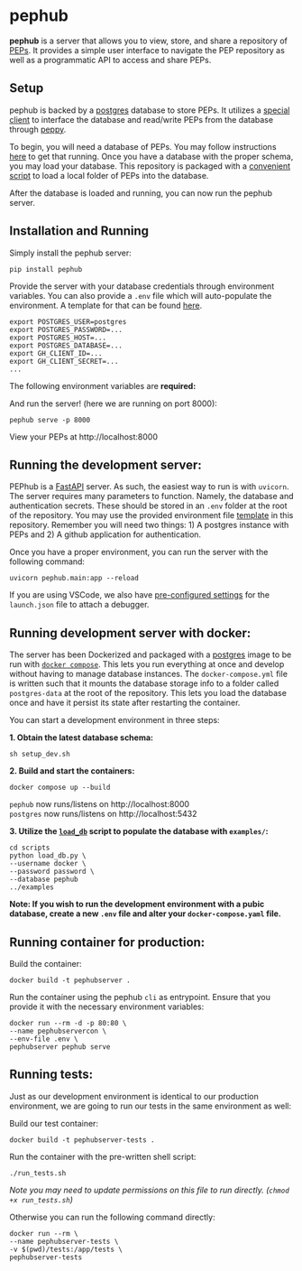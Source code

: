 # pephub
**pephub** is a server that allows you to view, store, and share a repository of [PEPs](https://pep.databio.org/en/latest/). It provides a simple user interface to navigate the PEP repository as well as a programmatic API to access and share PEPs.

## Setup
pephub is backed by a [postgres](https://www.postgresql.org/) database to store PEPs. It utilizes a [special client](https://github.com/pepkit/pephub_db) to interface the database and read/write PEPs from the database through [peppy](https://github.com/pepkit/peppy).

To begin, you will need a database of PEPs. You may follow instructions [here](https://github.com/pepkit/pepdbagent/blob/master/docs/db_tutorial.md) to get that running. Once you have a database with the proper schema, you may load your database. This repository is packaged with a [convenient script](./scripts) to load a local folder of PEPs into the database.

After the database is loaded and running, you can now run the pephub server.

## Installation and Running
Simply install the pephub server:

```console
pip install pephub
```

Provide the server with your database credentials through environment variables. You can also provide a `.env` file which will auto-populate the environment. A template for that can be found [here](environment/template.env).

```console
export POSTGRES_USER=postgres
export POSTGRES_PASSWORD=...
export POSTGRES_HOST=...
export POSTGRES_DATABASE=...
export GH_CLIENT_ID=...
export GH_CLIENT_SECRET=...
...
```

The following environment variables are **required:**

And run the server! (here we are running on port 8000):

```console
pephub serve -p 8000
```

View your PEPs at http://localhost:8000

## Running the development server:
PEPhub is a [FastAPI](https://fastapi.tiangolo.com/) server. As such, the easiest way to run is with `uvicorn`. The server requires many parameters to function. Namely, the database and authentication secrets. These should be stored in an `.env` folder at the root of the repository. You may use the provided environment file [template](environment/template.env) in this repository. Remember you will need two things: 1) A postgres instance with PEPs and 2) A github application for authentication.

Once you have a proper environment, you can run the server with the following command:

```console
uvicorn pephub.main:app --reload
```

If you are using VSCode, we also have [pre-configured settings](.vscode/launch.json) for the `launch.json` file to attach a debugger.

## Running development server with docker:

The server has been Dockerized and packaged with a [postgres](https://hub.docker.com/_/postgres) image to be run with [`docker compose`](https://docs.docker.com/compose/). This lets you run everything at once and develop without having to manage database instances. The `docker-compose.yml` file is written such that it mounts the database storage info to a folder called `postgres-data` at the root of the repository. This lets you load the database once and have it persist its state after restarting the container.

You can start a development environment in three steps:

**1. Obtain the latest database schema:**
```console
sh setup_dev.sh
```

**2. Build and start the containers:**

```console
docker compose up --build
```

`pephub` now runs/listens on http://localhost:8000  
`postgres` now runs/listens on http://localhost:5432

**3. Utilize the [`load_db`](scripts/load_db.py) script to populate the database with `examples/`:**
```console
cd scripts
python load_db.py \
--username docker \
--password password \
--database pephub
../examples
```

**Note: If you wish to run the development environment with a pubic database, create a **new** `.env` file and alter your `docker-compose.yaml` file.**

## Running container for production:
Build the container:

```
docker build -t pephubserver .
```

Run the container using the pephub `cli` as entrypoint. Ensure that you provide it with the necessary environment variables:

```
docker run --rm -d -p 80:80 \
--name pephubservercon \
--env-file .env \
pephubserver pephub serve
```

## Running tests:
Just as our development environment is identical to our production environment, we are going to run our tests in the same environment as well:

Build our test container:

```
docker build -t pephubserver-tests .
```

Run the container with the pre-written shell script:

```
./run_tests.sh
```
_Note you may need to update permissions on this file to run directly. (`chmod +x run_tests.sh`)_

Otherwise you can run the following command directly:

```
docker run --rm \
--name pephubserver-tests \
-v $(pwd)/tests:/app/tests \
pephubserver-tests
```